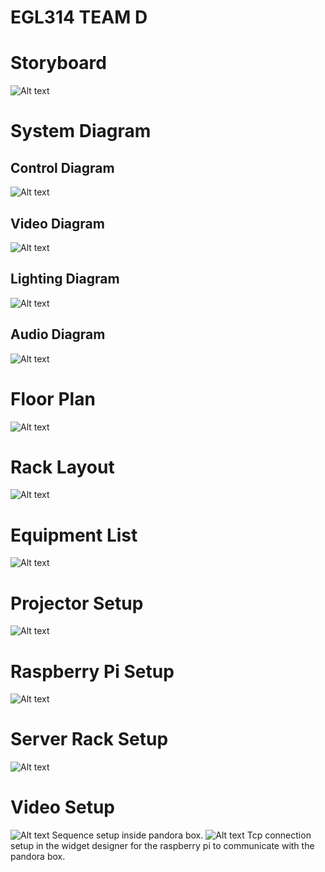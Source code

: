 # EGL314 TEAM D

# Storyboard
![Alt text](images/storyboard.jpeg)
# System Diagram
## Control Diagram
![Alt text](images/control%20diagram.png)

## Video Diagram
![Alt text](images/Video%20Diagram.png)

## Lighting Diagram
![Alt text](images/lighting%20diagram.png)

## Audio Diagram
![Alt text](images/audio%20diagram.png)

# Floor Plan
![Alt text](images/floor%20plan.png)

# Rack Layout
![Alt text](images/rack%20layout%20diagram.png)

# Equipment List
![Alt text](images/equipment%20list.png)

# Projector Setup
![Alt text](images/Projector.jpg)

# Raspberry Pi Setup
![Alt text](images/raspberry%20pi.jpg)

# Server Rack Setup
![Alt text](images/rack%20layout.jpg)

[def]: images/audio%20diagram.png

# Video Setup
![Alt text](images/Pandora%20Box%20Sequence%20for%20314.jpg)
Sequence setup inside pandora box.
![Alt text](images/Connection%20manager%20for%20314.jpg)
Tcp connection setup in the widget designer for the raspberry pi to communicate with the pandora box.